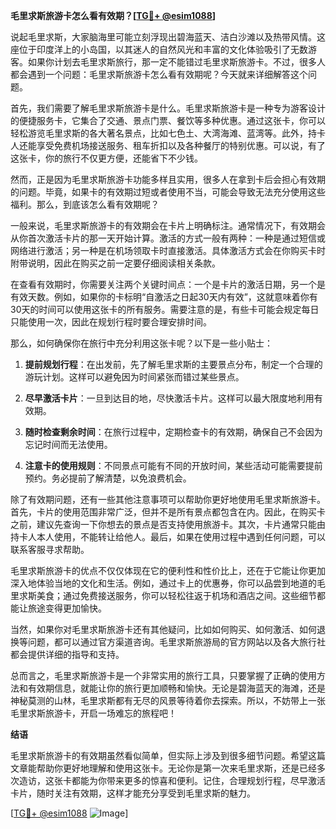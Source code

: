 **毛里求斯旅游卡怎么看有效期？[[TG💪+ @esim1088](https://t.me/s/esim1088)]**

说起毛里求斯，大家脑海里可能立刻浮现出碧海蓝天、洁白沙滩以及热带风情。这座位于印度洋上的小岛国，以其迷人的自然风光和丰富的文化体验吸引了无数游客。如果你计划去毛里求斯旅行，那一定不能错过毛里求斯旅游卡。不过，很多人都会遇到一个问题：毛里求斯旅游卡怎么看有效期呢？今天就来详细解答这个问题。

首先，我们需要了解毛里求斯旅游卡是什么。毛里求斯旅游卡是一种专为游客设计的便捷服务卡，它集合了交通、景点门票、餐饮等多种优惠。通过这张卡，你可以轻松游览毛里求斯的各大著名景点，比如七色土、大湾海滩、蓝湾等。此外，持卡人还能享受免费机场接送服务、租车折扣以及各种餐厅的特别优惠。可以说，有了这张卡，你的旅行不仅更方便，还能省下不少钱。

然而，正是因为毛里求斯旅游卡功能多样且实用，很多人在拿到卡后会担心有效期的问题。毕竟，如果卡的有效期过短或者使用不当，可能会导致无法充分使用这些福利。那么，到底该怎么看有效期呢？

一般来说，毛里求斯旅游卡的有效期会在卡片上明确标注。通常情况下，有效期会从你首次激活卡片的那一天开始计算。激活的方式一般有两种：一种是通过短信或网络进行激活；另一种是在机场领取卡时直接激活。具体激活方式会在你购买卡时附带说明，因此在购买之前一定要仔细阅读相关条款。

在查看有效期时，你需要关注两个关键时间点：一个是卡片的激活日期，另一个是有效天数。例如，如果你的卡标明“自激活之日起30天内有效”，这就意味着你有30天的时间可以使用这张卡的所有服务。需要注意的是，有些卡可能会规定每日只能使用一次，因此在规划行程时要合理安排时间。

那么，如何确保你在旅行中充分利用这张卡呢？以下是一些小贴士：

1. **提前规划行程**：在出发前，先了解毛里求斯的主要景点分布，制定一个合理的游玩计划。这样可以避免因为时间紧张而错过某些景点。
   
2. **尽早激活卡片**：一旦到达目的地，尽快激活卡片。这样可以最大限度地利用有效期。

3. **随时检查剩余时间**：在旅行过程中，定期检查卡的有效期，确保自己不会因为忘记时间而无法使用。

4. **注意卡的使用规则**：不同景点可能有不同的开放时间，某些活动可能需要提前预约。务必提前了解清楚，以免浪费机会。

除了有效期问题，还有一些其他注意事项可以帮助你更好地使用毛里求斯旅游卡。首先，卡片的使用范围非常广泛，但并不是所有景点都包含在内。因此，在购买卡之前，建议先查询一下你想去的景点是否支持使用旅游卡。其次，卡片通常只能由持卡人本人使用，不能转让给他人。最后，如果在使用过程中遇到任何问题，可以联系客服寻求帮助。

毛里求斯旅游卡的优点不仅仅体现在它的便利性和性价比上，还在于它能让你更加深入地体验当地的文化和生活。例如，通过卡上的优惠券，你可以品尝到地道的毛里求斯美食；通过免费接送服务，你可以轻松往返于机场和酒店之间。这些细节都能让旅途变得更加愉快。

当然，如果你对毛里求斯旅游卡还有其他疑问，比如如何购买、如何激活、如何退换等问题，都可以通过官方渠道咨询。毛里求斯旅游局的官方网站以及各大旅行社都会提供详细的指导和支持。

总而言之，毛里求斯旅游卡是一个非常实用的旅行工具，只要掌握了正确的使用方法和有效期信息，就能让你的旅行更加顺畅和愉快。无论是碧海蓝天的海滩，还是神秘莫测的山林，毛里求斯都有无尽的风景等待着你去探索。所以，不妨带上一张毛里求斯旅游卡，开启一场难忘的旅程吧！

**结语**

毛里求斯旅游卡的有效期虽然看似简单，但实际上涉及到很多细节问题。希望这篇文章能帮助你更好地理解和使用这张卡。无论你是第一次来毛里求斯，还是已经多次造访，这张卡都能为你带来更多的惊喜和便利。记住，合理规划行程，尽早激活卡片，随时关注有效期，这样才能充分享受到毛里求斯的魅力。

[[TG💪+ @esim1088](https://t.me/s/esim1088) ![Image](https://i.postimg.cc/4NQfJmqS/Snipaste-2025-05-13-00-14-12.png)]